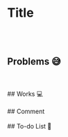# Title

<br><br>
## Problems 😅
<br>

<br>
## Works 💻
<br>

<br>
## Comment
<br>

<br>
## To-do List 🫵
<br>

<br>
